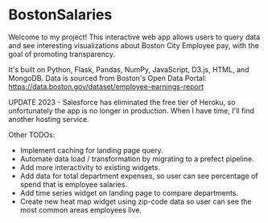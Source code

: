 # BostonSalaries 
Welcome to my project! This interactive web app allows users to query data and see interesting visualizations about Boston City Employee pay, with the goal of promoting transparency.

It's built on Python, Flask, Pandas, NumPy, JavaScript, D3.js, HTML, and MongoDB.
Data is sourced from Boston's Open Data Portal: https://data.boston.gov/dataset/employee-earnings-report


UPDATE 2023 - Salesforce has eliminated the free tier of Heroku, so unfortunately the app is no longer in production. When I have time, I'll find another hosting service.

Other TODOs:
* Implement caching for landing page query.
* Automate data load / transformation by migrating to a prefect pipeline.
* Add more interactivity to existing widgets.
* Add data for total department expenses, so user can see percentage of spend that is employee salaries.
* Add time series widget on landing page to compare departments.
* Create new heat map widget using zip-code data so user can see the most common areas employees live.

